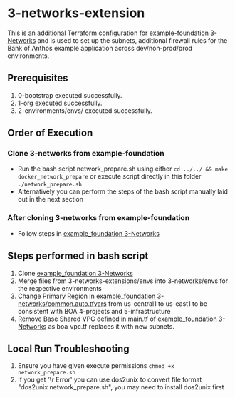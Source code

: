 # 3-networks-extension

This is an additional Terraform configuration for [example-foundation 3-Networks](https://github.com/terraform-google-modules/terraform-example-foundation/tree/master/3-networks) and is used to set up the subnets, additional firewall rules for the Bank of Anthos example application across dev/non-prod/prod environments.

## Prerequisites

1. 0-bootstrap executed successfully.
1. 1-org executed successfully.
1. 2-environments/envs/ executed successfully.

## Order of Execution

### Clone 3-networks from example-foundation
- Run the bash script network_prepare.sh using either `cd ../../ && make docker_network_prepare` or execute script directly in this folder `./network_prepare.sh`
- Alternatively you can perform the steps of the bash script manually laid out in the next section

### After cloning 3-networks from example-foundation
- Follow steps in [example_foundation 3-Networks](https://github.com/terraform-google-modules/terraform-example-foundation/tree/master/3-networks/README.md)

## Steps performed in bash script

1. Clone [example_foundation 3-Networks](https://github.com/terraform-google-modules/terraform-example-foundation/tree/master/3-networks)
1. Merge files from 3-networks-extensions/envs into 3-networks/envs for the respective environments
1. Change Primary Region in [example_foundation 3-networks/common.auto.tfvars](https://github.com/terraform-google-modules/terraform-example-foundation/blob/master/3-networks/common.auto.example.tfvars) from us-central1 to us-east1 to be consistent with BOA 4-projects and 5-infrastructure
1. Remove Base Shared VPC defined in main.tf of [example_foundation 3-Networks](https://github.com/terraform-google-modules/terraform-example-foundation/tree/master/3-networks) as boa_vpc.tf replaces it with new subnets.

## Local Run Troubleshooting

1. Ensure you have given execute permissions `chmod +x network_prepare.sh`
1. If you get '\r Error' you can use dos2unix to convert file format "dos2unix network_prepare.sh", you may need to install dos2unix first
